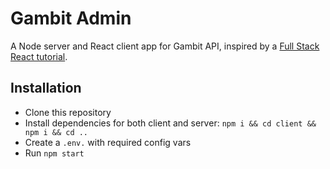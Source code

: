 # Gambit Admin

A Node server and React client app for Gambit API, inspired by a [Full Stack React tutorial](https://www.fullstackreact.com/articles/using-create-react-app-with-a-server/).

## Installation

* Clone this repository
* Install dependencies for both client and server: `npm i && cd client && npm i && cd ..`
* Create a `.env.` with required config vars
* Run `npm start`
